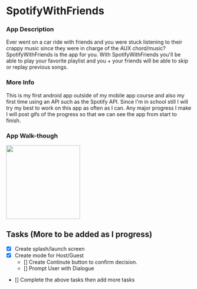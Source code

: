 # SpotifyWithFriends

### App Description
Ever went on a car ride with friends and you were stuck listening to their crappy music since they were in charge of the AUX chord/music?
SpotifyWithFriends is the app for you. With SpotifyWithFriends you'll be able to play your favorite playlist and you + your friends will be
able to skip or replay previous songs.

### More Info
This is my first android app outside of my mobile app course and also my first time using an API such as the Spotify API.
Since I'm in school still I will try my best to work on this app as often as I can. Any major progress I make I will post gifs of the
progress so that we can see the app from start to finish.

### App Walk-though
<img src=http://g.recordit.co/ihvGLkf4Y9.gif width=200><br>

## Tasks (More to be added as I progress)
- [x] Create splash/launch screen 
- [x] Create mode for Host/Guest
  - [] Create Continute button to confirm decision.
  - [] Prompt User with Dialogue 
- [] Complete the above tasks then add more tasks
